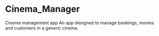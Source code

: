 # Cinema_Manager
Cinema management app
An app designed to manage bookings, movies and customers in a generic cinema.
